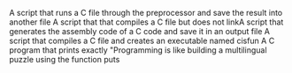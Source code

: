 A script that runs a C file through the preprocessor and save the result into another file
A script that that compiles a C file but does not linkA script that generates the assembly code of a C code and save it in an output file
A script that compiles a C file and creates an executable named cisfun
A C program that prints exactly "Programming is like building a multilingual puzzle using the function puts  

